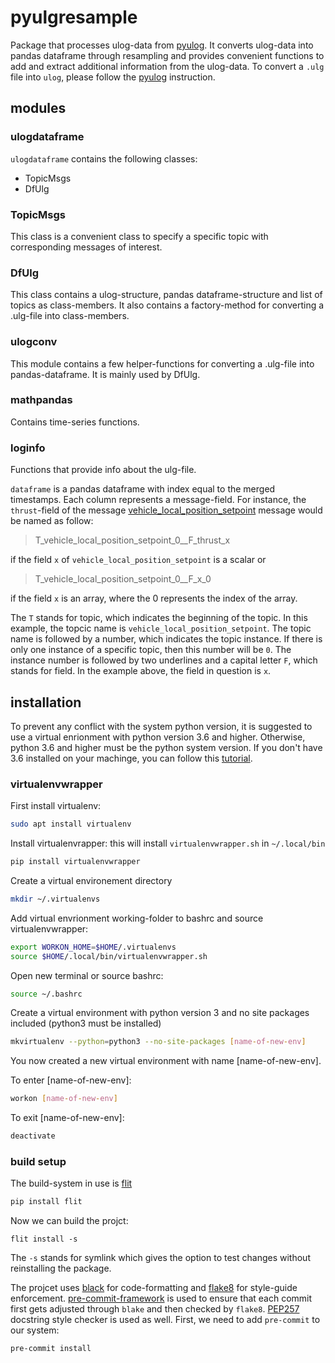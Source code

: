 # pyulgresample
Package that processes ulog-data from [pyulog](https://github.com/PX4/pyulog). It converts ulog-data into pandas dataframe through resampling and provides convenient functions to add and extract additional information from the ulog-data.
To convert a `.ulg` file into `ulog`, please follow the [pyulog](https://github.com/PX4/pyulog) instruction.

## modules

### ulogdataframe
`ulogdataframe` contains the following classes:

- TopicMsgs
- DfUlg

### TopicMsgs
This class is a convenient class to specify a specific topic with corresponding messages of interest.

### DfUlg
This class contains a ulog-structure, pandas dataframe-structure and list of topics as class-members. It also contains a factory-method for converting a .ulg-file into class-members.

### ulogconv
This module contains a few helper-functions for converting a .ulg-file into pandas-dataframe. It is mainly used by DfUlg.

### mathpandas
Contains time-series functions.

### loginfo
Functions that provide info about the ulg-file.


`dataframe` is a pandas dataframe with index equal to the merged timestamps. Each column represents a message-field.
For instance, the `thrust`-field of the message [vehicle_local_position_setpoint](https://github.com/PX4/Firmware/blob/master/msg/vehicle_local_position_setpoint.msg) message would be named as follow:

> T_vehicle_local_position_setpoint_0__F_thrust_x

if the field `x` of `vehicle_local_position_setpoint` is a scalar or

> T_vehicle_local_position_setpoint_0__F_x_0

if the field `x` is an array, where the 0 represents the index of the array.

The `T` stands for topic, which indicates the beginning of the topic. In this example, the topcic name is
`vehicle_local_position_setpoint`. The topic name is followed by a number, which indicates the topic instance. If there is only one instance of a specific topic, then this number will be `0`. The instance number is followed by two underlines and a capital letter `F`, which stands for field. In the example above, the field in question is `x`.

## installation
To prevent any conflict with the system python version, it is suggested to use a virtual enrionment with python version 3.6 and higher. Otherwise, python 3.6 and higher must be the python system version.
If you don't have 3.6 installed on your machinge, you can follow this [tutorial](http://ubuntuhandbook.org/index.php/2017/07/install-python-3-6-1-in-ubuntu-16-04-lts/).


### virtualenvwrapper

First install virtualenv:
```bash
sudo apt install virtualenv
```

Install virtualenvrapper: this will install `virtualenvwrapper.sh` in `~/.local/bin`
```bash
pip install virtualenvwrapper
```

Create a virtual environement directory
```bash
mkdir ~/.virtualenvs
```

Add virtual envrionment working-folder to bashrc and source virtualenvwrapper:
```bash
export WORKON_HOME=$HOME/.virtualenvs
source $HOME/.local/bin/virtualenvwrapper.sh
```

Open new terminal or source bashrc:
```bash
source ~/.bashrc
```

Create a virtual environment with python version 3 and no site packages included (python3 must be installed)
```bash
mkvirtualenv --python=python3 --no-site-packages [name-of-new-env]
```

You now created a new virtual environment with name [name-of-new-env].

To enter [name-of-new-env]:
```bash
workon [name-of-new-env]
```

To exit [name-of-new-env]:
```bash
deactivate
```

### build setup

The build-system in use is [flit](https://flit.readthedocs.io/en/latest/)
```bash
pip install flit
```

Now we can build the projct:
```
flit install -s
```
The `-s` stands for symlink which gives the option to test changes without reinstalling the package.


The projcet uses [black](https://github.com/ambv/black) for code-formatting and [flake8](https://pypi.org/project/flake8/) for style-guide enforcement. [pre-commit-framework](https://github.com/pre-commit/pre-commit) is used to ensure that each commit first gets adjusted through `blake` and then checked by `flake8`. [PEP257](https://github.com/FalconSocial/pre-commit-mirrors-pep257) docstring style checker is used as well. First, we need to add `pre-commit` to our
system:
```bash
pre-commit install
```



